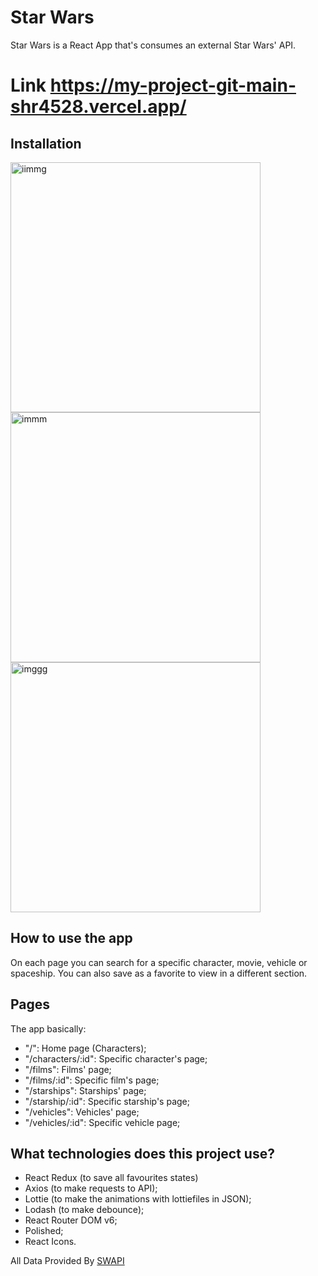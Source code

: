 # Star Wars

Star Wars is a React App that's consumes an external Star Wars' API.

# Link   https://my-project-git-main-shr4528.vercel.app/

## Installation

<img width="400" alt="iimmg" src="https://user-images.githubusercontent.com/107538948/203026372-702326f0-3da0-4283-991b-cca74ff40c1d.png"><img width="400" alt="immm" src="https://user-images.githubusercontent.com/107538948/203026573-1635d473-ae0a-4b3a-9e91-394a04f1f739.png"><img width="400" alt="imggg" src="https://user-images.githubusercontent.com/107538948/203026792-76ae1a05-c22d-44b9-bb15-2f1f56af6036.png">





## How to use the app

On each page you can search for a specific character, movie, vehicle or spaceship. You can also save as a favorite to view in a different section.


## Pages

The app basically:

- "/": Home page (Characters);
- "/characters/:id": Specific character's page;
- "/films": Films' page;
- "/films/:id": Specific film's page;
- "/starships": Starships' page;
- "/starship/:id": Specific starship's page;
- "/vehicles": Vehicles' page;
- "/vehicles/:id": Specific vehicle page;


## What technologies does this project use?

- React Redux (to save all favourites states)
- Axios (to make requests to API);
- Lottie (to make the animations with lottiefiles in JSON);
- Lodash (to make debounce);
- React Router DOM v6;
- Polished;
- React Icons.


All Data Provided By [SWAPI](https://swapi.dev/)

